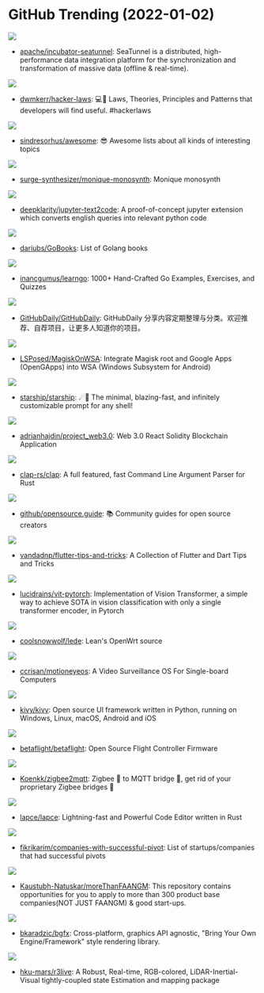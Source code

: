 # GitHub Trending (2022-01-02)

![](https://img.shields.io/badge/Java-New%2072-green?style=flat-square&logo=appveyor)
- [apache/incubator-seatunnel](https://github.com/apache/incubator-seatunnel): SeaTunnel is a distributed, high-performance data integration platform for the synchronization and transformation of massive data (offline & real-time).

![](https://img.shields.io/badge/Shell-New%20764-green?style=flat-square&logo=appveyor)
- [dwmkerr/hacker-laws](https://github.com/dwmkerr/hacker-laws): 💻📖 Laws, Theories, Principles and Patterns that developers will find useful. #hackerlaws

![](https://img.shields.io/badge/none-New%20245-green?style=flat-square&logo=appveyor)
- [sindresorhus/awesome](https://github.com/sindresorhus/awesome): 😎 Awesome lists about all kinds of interesting topics

![](https://img.shields.io/badge/C%2B%2B-New%2026-green?style=flat-square&logo=appveyor)
- [surge-synthesizer/monique-monosynth](https://github.com/surge-synthesizer/monique-monosynth): Monique monosynth

![](https://img.shields.io/badge/Jupyter%20Notebook-New%2020-green?style=flat-square&logo=appveyor)
- [deepklarity/jupyter-text2code](https://github.com/deepklarity/jupyter-text2code): A proof-of-concept jupyter extension which converts english queries into relevant python code

![](https://img.shields.io/badge/none-New%20143-green?style=flat-square&logo=appveyor)
- [dariubs/GoBooks](https://github.com/dariubs/GoBooks): List of Golang books

![](https://img.shields.io/badge/Go-New%2097-green?style=flat-square&logo=appveyor)
- [inancgumus/learngo](https://github.com/inancgumus/learngo): 1000+ Hand-Crafted Go Examples, Exercises, and Quizzes

![](https://img.shields.io/badge/none-New%2088-green?style=flat-square&logo=appveyor)
- [GitHubDaily/GitHubDaily](https://github.com/GitHubDaily/GitHubDaily): GitHubDaily 分享内容定期整理与分类。欢迎推荐、自荐项目，让更多人知道你的项目。

![](https://img.shields.io/badge/none-New%20163-green?style=flat-square&logo=appveyor)
- [LSPosed/MagiskOnWSA](https://github.com/LSPosed/MagiskOnWSA): Integrate Magisk root and Google Apps (OpenGApps) into WSA (Windows Subsystem for Android)

![](https://img.shields.io/badge/Rust-New%2021-green?style=flat-square&logo=appveyor)
- [starship/starship](https://github.com/starship/starship): ☄🌌️ The minimal, blazing-fast, and infinitely customizable prompt for any shell!

![](https://img.shields.io/badge/JavaScript-New%2093-green?style=flat-square&logo=appveyor)
- [adrianhajdin/project_web3.0](https://github.com/adrianhajdin/project_web3.0): Web 3.0 React Solidity Blockchain Application

![](https://img.shields.io/badge/Rust-New%2024-green?style=flat-square&logo=appveyor)
- [clap-rs/clap](https://github.com/clap-rs/clap): A full featured, fast Command Line Argument Parser for Rust

![](https://img.shields.io/badge/HTML-New%2010-green?style=flat-square&logo=appveyor)
- [github/opensource.guide](https://github.com/github/opensource.guide): 📚 Community guides for open source creators

![](https://img.shields.io/badge/Dart-New%2011-green?style=flat-square&logo=appveyor)
- [vandadnp/flutter-tips-and-tricks](https://github.com/vandadnp/flutter-tips-and-tricks): A Collection of Flutter and Dart Tips and Tricks

![](https://img.shields.io/badge/Python-New%20103-green?style=flat-square&logo=appveyor)
- [lucidrains/vit-pytorch](https://github.com/lucidrains/vit-pytorch): Implementation of Vision Transformer, a simple way to achieve SOTA in vision classification with only a single transformer encoder, in Pytorch

![](https://img.shields.io/badge/C-New%2031-green?style=flat-square&logo=appveyor)
- [coolsnowwolf/lede](https://github.com/coolsnowwolf/lede): Lean's OpenWrt source

![](https://img.shields.io/badge/Makefile-New%202-green?style=flat-square&logo=appveyor)
- [ccrisan/motioneyeos](https://github.com/ccrisan/motioneyeos): A Video Surveillance OS For Single-board Computers

![](https://img.shields.io/badge/Python-New%2010-green?style=flat-square&logo=appveyor)
- [kivy/kivy](https://github.com/kivy/kivy): Open source UI framework written in Python, running on Windows, Linux, macOS, Android and iOS

![](https://img.shields.io/badge/C-New%203-green?style=flat-square&logo=appveyor)
- [betaflight/betaflight](https://github.com/betaflight/betaflight): Open Source Flight Controller Firmware

![](https://img.shields.io/badge/JavaScript-New%209-green?style=flat-square&logo=appveyor)
- [Koenkk/zigbee2mqtt](https://github.com/Koenkk/zigbee2mqtt): Zigbee 🐝 to MQTT bridge 🌉, get rid of your proprietary Zigbee bridges 🔨

![](https://img.shields.io/badge/Rust-New%2040-green?style=flat-square&logo=appveyor)
- [lapce/lapce](https://github.com/lapce/lapce): Lightning-fast and Powerful Code Editor written in Rust

![](https://img.shields.io/badge/none-New%2058-green?style=flat-square&logo=appveyor)
- [fikrikarim/companies-with-successful-pivot](https://github.com/fikrikarim/companies-with-successful-pivot): List of startups/companies that had successful pivots

![](https://img.shields.io/badge/none-New%20180-green?style=flat-square&logo=appveyor)
- [Kaustubh-Natuskar/moreThanFAANGM](https://github.com/Kaustubh-Natuskar/moreThanFAANGM): This repository contains opportunities for you to apply to more than 300 product base companies(NOT JUST FAANGM) & good start-ups.

![](https://img.shields.io/badge/C%2B%2B-New%2023-green?style=flat-square&logo=appveyor)
- [bkaradzic/bgfx](https://github.com/bkaradzic/bgfx): Cross-platform, graphics API agnostic, "Bring Your Own Engine/Framework" style rendering library.

![](https://img.shields.io/badge/C%2B%2B-New%207-green?style=flat-square&logo=appveyor)
- [hku-mars/r3live](https://github.com/hku-mars/r3live): A Robust, Real-time, RGB-colored, LiDAR-Inertial-Visual tightly-coupled state Estimation and mapping package

